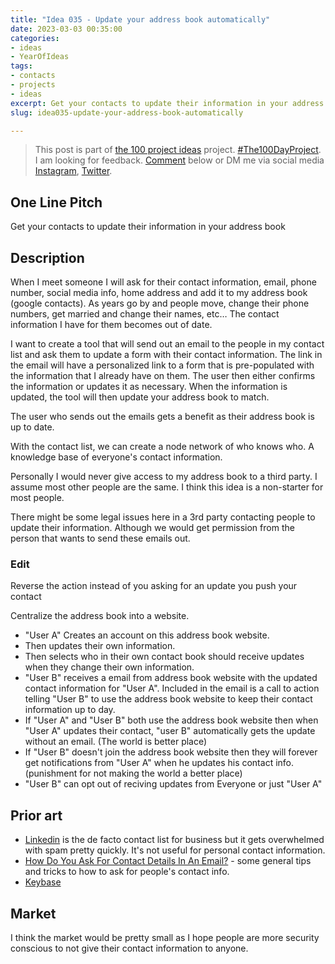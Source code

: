```yaml
---
title: "Idea 035 - Update your address book automatically"
date: 2023-03-03 00:35:00
categories:
- ideas
- YearOfIdeas
tags:
- contacts
- projects
- ideas
excerpt: Get your contacts to update their information in your address book
slug: idea035-update-your-address-book-automatically

---
```


> This post is part of [the 100 project ideas](/projects/2023-100-ideas/) project. [#The100DayProject](https://www.the100dayproject.org/). I am looking for feedback. <a href='#utterances-comments'>Comment</a> below or DM me via social media <a href="https://instagram.com/funvill" rel="nofollow noopener noreferrer"><i class="fab fa-fw fa-instagram" aria-hidden="true"></i><span class="label">Instagram</span></a>, <a href="https://twitter.com/funvill" rel="nofollow noopener noreferrer"><i class="fab fa-fw fa-twitter" aria-hidden="true"></i><span class="label">Twitter</span></a>.

## One Line Pitch

Get your contacts to update their information in your address book

## Description

When I meet someone I will ask for their contact information, email, phone number, social media info, home address and add it to my address book (google contacts). As years go by and people move, change their phone numbers, get married and change their names, etc… The contact information I have for them becomes out of date.

I want to create a tool that will send out an email to the people in my contact list and ask them to update a form with their contact information. The link in the email will have a personalized link to a form that is pre-populated with the information that I already have on them. The user then either confirms the information or updates it as necessary. When the information is updated, the tool will then update your address book to match.

The user who sends out the emails gets a benefit as their address book is up to date.

With the contact list, we can create a node network of who knows who. A knowledge base of everyone's contact information.

Personally I would never give access to my address book to a third party. I assume most other people are the same. I think this idea is a non-starter for most people.

There might be some legal issues here in a 3rd party contacting people to update their information. Although we would get permission from the person that wants to send these emails out.

### Edit

Reverse the action instead of you asking for an update you push your contact

Centralize the address book into a website.

- "User A" Creates an account on this address book website.
- Then updates their own information.
- Then selects who in their own contact book should receive updates when they change their own information.
- "User B" receives a email from address book website with the updated contact information for "User A". Included in the email is a call to action telling "User B" to use the address book website to keep their contact information up to day.
- If "User A" and "User B" both use the address book website then when "User A" updates their contact, "user B" automatically gets the update without an email. (The world is better place)
- If "User B" doesn't join the address book website then they will forever get notifications from "User A" when he updates his contact info. (punishment for not making the world a better place)
- "User B" can opt out of reciving updates from Everyone or just "User A"

## Prior art

- [Linkedin](https://www.linkedin.com/) is the de facto contact list for business but it gets overwhelmed with spam pretty quickly. It's not useful for personal contact information.
- [How Do You Ask For Contact Details In An Email?](https://everyday-courtesy.com/how-do-you-ask-for-contact-details-in-an-email/) - some general tips and tricks to how to ask for people's contact info.
- [Keybase](https://keybase.io/)

## Market

I think the market would be pretty small as I hope people are more security conscious to not give their contact information to anyone.
